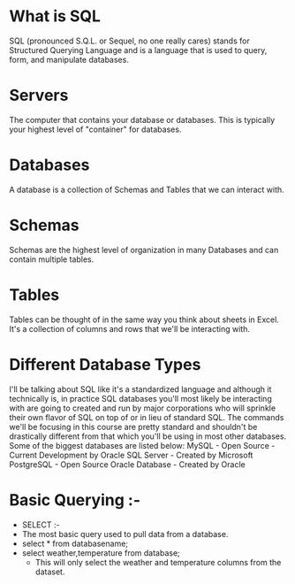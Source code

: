  # What is SQL
SQL (pronounced S.Q.L. or Sequel, no one really cares) stands for Structured Querying Language and is a language that is used to query, form, and manipulate databases.
# Servers
The computer that contains your database or databases. This is typically your highest level of "container" for databases.
# Databases
A database is a collection of Schemas and Tables that we can interact with.
# Schemas
Schemas are the highest level of organization in many Databases and can contain multiple tables.
# Tables
Tables can be thought of in the same way you think about sheets in Excel. It's a collection of columns and rows that we'll be interacting with.
# Different Database Types
I'll be talking about SQL like it's a standardized language and although it technically is, in practice SQL databases you'll most likely be interacting with are going to created and run by major corporations who will sprinkle their own flavor of SQL on top of or in lieu of standard SQL. The commands we'll be focusing in this course are pretty standard and shouldn't be drastically different from that which you'll be using in most other databases. Some of the biggest databases are listed below: MySQL - Open Source - Current Development by Oracle
SQL Server - Created by Microsoft PostgreSQL - Open Source
Oracle Database - Created by Oracle
# Basic Querying :-
* SELECT :-
* The most basic query used to pull data from a database.
* select * from databasename;
* select weather,temperature from database;
  - This will only select the weather and temperature columns from the dataset.
  
